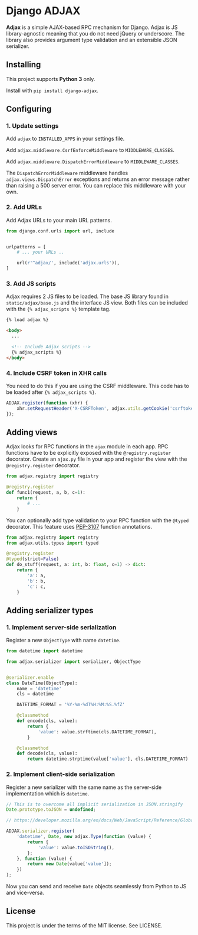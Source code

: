 # Django ADJAX

**Adjax** is a simple AJAX-based RPC mechanism for Django. Adjax is JS
library-agnostic  meaning that you do not need jQuery or underscore. The
library also provides argument type validation and an extensible JSON
serializer.

## Installing

This project supports **Python 3** only.

Install with `pip install django-adjax`.

## Configuring

### 1. Update settings

Add `adjax` to `INSTALLED_APPS` in your settings file.

Add `adjax.middleware.CsrfEnforceMiddleware` to `MIDDLEWARE_CLASSES`.

Add `adjax.middleware.DispatchErrorMiddleware` to `MIDDLEWARE_CLASSES`.

The `DispatchErrorMiddleware` middleware handles `adjax.views.DispatchError` 
exceptions and returns an error message rather than raising a 500 server
error. You can replace this middleware with your own.

### 2. Add URLs

Add Adjax URLs to your main URL patterns.

```python
from django.conf.urls import url, include


urlpatterns = [
    # ... your URLs ..

    url(r'^adjax/', include('adjax.urls')),
]
```

### 3. Add JS scripts

Adjax requires 2 JS files to be loaded. The base JS library found in
`static/adjax/base.js` and the interface JS view. Both files can be included
with the `{% adjax_scripts %}` template tag.

```html
{% load adjax %}

<body>
  ...

  <!-- Include Adjax scripts -->
  {% adjax_scripts %}
</body>
```

### 4. Include CSRF token in XHR calls

You need to do this if you are using the CSRF middleware. This code has to be
loaded after `{% adjax_scripts %}`.

```javascript
ADJAX.register(function (xhr) {
    xhr.setRequestHeader('X-CSRFToken', adjax.utils.getCookie('csrftoken'));
});
```

## Adding views

Adjax looks for RPC functions in the `ajax` module in each app. RPC functions
have to be explicitly exposed with the `@registry.register` decorator. Create
an `ajax.py` file in your app and register the view with the
`@registry.register` decorator.

```python
from adjax.registry import registry

@registry.register
def func1(request, a, b, c=1):
    return {
        # ...
    }
```

You can optionally add type validation to your RPC function with the `@typed`
decorator. This feature uses
[PEP-3107](https://www.python.org/dev/peps/pep-3107/) function annotations.

```python
from adjax.registry import registry
from adjax.utils.types import typed

@registry.register
@typed(strict=False)
def do_stuff(request, a: int, b: float, c=1) -> dict:
    return {
        'a': a,
        'b': b,
        'c': c,
    }
```

## Adding serializer types

### 1. Implement server-side serialization

Register a new `ObjectType` with name `datetime`.

```python
from datetime import datetime

from adjax.serializer import serializer, ObjectType


@serializer.enable
class DateTime(ObjectType):
    name = 'datetime'
    cls = datetime

    DATETIME_FORMAT = '%Y-%m-%dT%H:%M:%S.%fZ'

    @classmethod
    def encode(cls, value):
        return {
            'value': value.strftime(cls.DATETIME_FORMAT),
        }

    @classmethod
    def decode(cls, value):
        return datetime.strptime(value['value'], cls.DATETIME_FORMAT)
```

### 2. Implement client-side serialization

Register a new serializer with the same name as the server-side
implementation which is `datetime`.

```javascript
// This is to overcome all implicit serialization in JSON.stringify
Date.prototype.toJSON = undefined;

// https://developer.mozilla.org/en/docs/Web/JavaScript/Reference/Global_Objects/JSON/stringify#toJSON_behavior

ADJAX.serializer.register(
    'datetime', Date, new adjax.Type(function (value) {
        return {
            'value': value.toISOString(),
        };
    }, function (value) {
        return new Date(value['value']);
    })
);
```

Now you can send and receive `Date` objects seamlessly from Python to JS
and vice-versa.

## License

This project is under the terms of the MIT license. See LICENSE.
